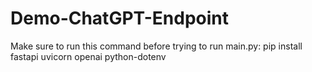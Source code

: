 # Demo-ChatGPT-Endpoint

Make sure to run this command before trying to run main.py:
pip install fastapi uvicorn openai python-dotenv
